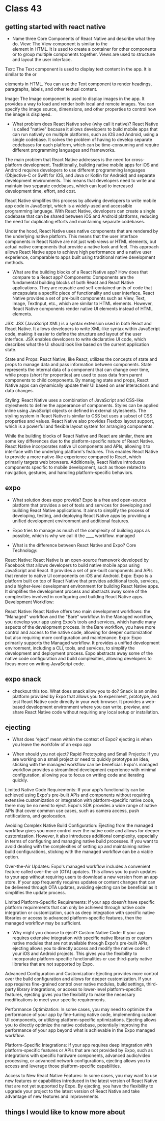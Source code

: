 # Class 43

## getting started with react native

- Name three Core Components of React Native and describe what they do. View: The View component is similar to the <div> element in HTML. It is used to create a container for other components or to group multiple components together. Views are used to structure and layout the user interface.

Text: The Text component is used to display text content in the app. It is similar to the <span> or <p> elements in HTML. You can use the Text component to render headings, paragraphs, labels, and other textual content.

Image: The Image component is used to display images in the app. It provides a way to load and render both local and remote images. You can specify the image source, dimensions, and other properties to control how the image is displayed.

- What problem does React Native solve (why call it native)? React Native is called "native" because it allows developers to build mobile apps that can run natively on multiple platforms, such as iOS and Android, using a single codebase. It solves the problem of having to develop separate codebases for each platform, which can be time-consuming and require different programming languages and frameworks.

The main problem that React Native addresses is the need for cross-platform development. Traditionally, building native mobile apps for iOS and Android requires developers to use different programming languages (Objective-C or Swift for iOS, and Java or Kotlin for Android) and separate development environments. This means that developers need to write and maintain two separate codebases, which can lead to increased development time, effort, and cost.

React Native simplifies this process by allowing developers to write mobile app code in JavaScript, which is a widely-used and accessible programming language. With React Native, developers can create a single codebase that can be shared between iOS and Android platforms, reducing the need for duplicating efforts and maintaining separate codebases.

Under the hood, React Native uses native components that are rendered by the underlying native platform. This means that the user interface components in React Native are not just web views or HTML elements, but actual native components that provide a native look and feel. This approach allows React Native apps to achieve high performance and a native user experience, comparable to apps built using traditional native development methods.

- What are the building blocks of a React Native app? How does that compare to a React app? Components: Components are the fundamental building blocks of both React and React Native applications. They are reusable and self-contained units of code that encapsulate a specific piece of functionality and user interface. React Native provides a set of pre-built components such as View, Text, Image, TextInput, etc., which are similar to HTML elements. However, React Native components render native UI elements instead of HTML elements.

JSX: JSX (JavaScript XML) is a syntax extension used in both React and React Native. It allows developers to write XML-like syntax within JavaScript code, making it easier to define the structure and layout of the user interface. JSX enables developers to write declarative UI code, which describes what the UI should look like based on the current application state.

State and Props: React Native, like React, utilizes the concepts of state and props to manage data and pass information between components. State represents the internal data of a component that can change over time, while props (short for properties) are used to pass data from parent components to child components. By managing state and props, React Native apps can dynamically update their UI based on user interactions and data changes.

Styling: React Native uses a combination of JavaScript and CSS-like stylesheets to define the appearance of components. Styles can be applied inline using JavaScript objects or defined in external stylesheets. The styling system in React Native is similar to CSS but uses a subset of CSS properties and values. React Native also provides Flexbox layout support, which is a powerful and flexible layout system for arranging components.

While the building blocks of React Native and React are similar, there are some key differences due to the platform-specific nature of React Native. React Native incorporates native UI components and APIs, allowing it to interface with the underlying platform's features. This enables React Native to provide a more native-like experience compared to React, which primarily targets web browsers. Additionally, React Native introduces components specific to mobile development, such as those related to navigation, gestures, and handling platform-specific behaviors.

## expo

- What solution does expo provide? Expo is a free and open-source platform that provides a set of tools and services for developing and building React Native applications. It aims to simplify the process of developing, testing, and deploying React Native apps by providing a unified development environment and additional features.

- Expo tries to manage as much of the complexity of building apps as possible, which is why we call it the ____ workflow. managed

- What is the difference between React Native and Expo? Core Technology:

React Native: React Native is an open-source framework developed by Facebook that allows developers to build native mobile apps using JavaScript and React. It provides a set of pre-built components and APIs that render to native UI components on iOS and Android.
Expo: Expo is a platform built on top of React Native that provides additional tools, services, and a higher-level development environment for building React Native apps. It simplifies the development process and abstracts away some of the complexities involved in configuring and building React Native apps.
Development Workflow:

React Native: React Native offers two main development workflows: the "Managed" workflow and the "Bare" workflow. In the Managed workflow, you develop your app using Expo's tools and services, which handle many aspects of the development process. In the Bare workflow, you have more control and access to the native code, allowing for deeper customization but also requiring more configuration and maintenance.
Expo: Expo primarily supports the Managed workflow. It provides a unified development environment, including a CLI, tools, and services, to simplify the development and deployment process. Expo abstracts away some of the native code configuration and build complexities, allowing developers to focus more on writing JavaScript code.

## expo snack

- checkout this too. What does snack allow you to do? Snack is an online platform provided by Expo that allows you to experiment, prototype, and test React Native code directly in your web browser. It provides a web-based development environment where you can write, preview, and share React Native code without requiring any local setup or installation.

## ejecting

- What does “eject” mean within the context of Expo? ejecting is when you leave the workfolw of an expo app

- When should you not eject? Rapid Prototyping and Small Projects: If you are working on a small project or need to quickly prototype an idea, sticking with the managed workflow can be beneficial. Expo's managed workflow provides a streamlined development experience with minimal configuration, allowing you to focus on writing code and iterating quickly.

Limited Native Code Requirements: If your app's functionality can be achieved using Expo's pre-built APIs and components without requiring extensive customization or integration with platform-specific native code, there may be no need to eject. Expo's SDK provides a wide range of native APIs that cover common use cases, such as camera access, push notifications, and geolocation.

Avoiding Complex Native Build Configuration: Ejecting from the managed workflow gives you more control over the native code and allows for deeper customization. However, it also introduces additional complexity, especially in terms of configuring and managing native build processes. If you want to avoid dealing with the complexities of setting up and maintaining native build configurations, sticking with the managed workflow can be a viable option.

Over-the-Air Updates: Expo's managed workflow includes a convenient feature called over-the-air (OTA) updates. This allows you to push updates to your app without requiring users to download a new version from an app store. If your app frequently requires updates or content changes that can be delivered through OTA updates, avoiding ejecting can be beneficial as it simplifies the update process.

Limited Platform-Specific Requirements: If your app doesn't have specific platform requirements that can only be achieved through native code integration or customization, such as deep integration with specific native libraries or access to advanced platform-specific features, then the managed workflow may be sufficient.

- Why might you choose to eject? Custom Native Code: If your app requires extensive integration with specific native libraries or custom native modules that are not available through Expo's pre-built APIs, ejecting allows you to directly access and modify the native code of your iOS and Android projects. This gives you the flexibility to incorporate platform-specific functionalities or use third-party native libraries that are not supported by Expo.

Advanced Configuration and Customization: Ejecting provides more control over the build configuration and allows for deeper customization. If your app requires fine-grained control over native modules, build settings, third-party library integrations, or access to lower-level platform-specific features, ejecting gives you the flexibility to make the necessary modifications to meet your specific requirements.

Performance Optimization: In some cases, you may need to optimize the performance of your app by fine-tuning native code, implementing custom UI components, or utilizing platform-specific optimizations. Ejecting allows you to directly optimize the native codebase, potentially improving the performance of your app beyond what is achievable in the Expo managed workflow.

Platform-Specific Integrations: If your app requires deep integration with platform-specific features or APIs that are not provided by Expo, such as integrations with specific hardware components, advanced audio/video processing, or advanced network configurations, ejecting allows you to access and leverage those platform-specific capabilities.

Access to New React Native Features: In some cases, you may want to use new features or capabilities introduced in the latest version of React Native that are not yet supported by Expo. By ejecting, you have the flexibility to upgrade your project to the latest version of React Native and take advantage of new features and improvements.

## things I would like to know more about
